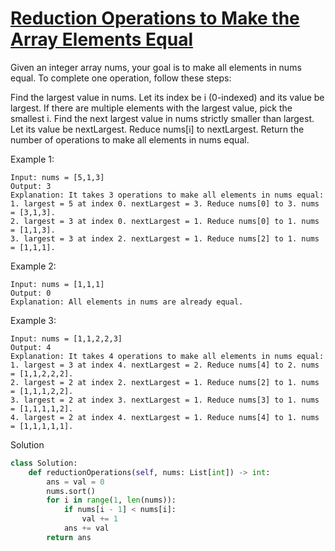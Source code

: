 # [Reduction Operations to Make the Array Elements Equal](https://leetcode.com/problems/reduction-operations-to-make-the-array-elements-equal/description/)

Given an integer array nums, your goal is to make all elements in nums equal. To complete one operation, follow these 
steps:

Find the largest value in nums. Let its index be i (0-indexed) and its value be largest. If there are multiple elements 
with the largest value, pick the smallest i.
Find the next largest value in nums strictly smaller than largest. Let its value be nextLargest.
Reduce nums[i] to nextLargest.
Return the number of operations to make all elements in nums equal.

Example 1:
```
Input: nums = [5,1,3]
Output: 3
Explanation: It takes 3 operations to make all elements in nums equal:
1. largest = 5 at index 0. nextLargest = 3. Reduce nums[0] to 3. nums = [3,1,3].
2. largest = 3 at index 0. nextLargest = 1. Reduce nums[0] to 1. nums = [1,1,3].
3. largest = 3 at index 2. nextLargest = 1. Reduce nums[2] to 1. nums = [1,1,1].
```
Example 2:
```
Input: nums = [1,1,1]
Output: 0
Explanation: All elements in nums are already equal.
```
Example 3:
```
Input: nums = [1,1,2,2,3]
Output: 4
Explanation: It takes 4 operations to make all elements in nums equal:
1. largest = 3 at index 4. nextLargest = 2. Reduce nums[4] to 2. nums = [1,1,2,2,2].
2. largest = 2 at index 2. nextLargest = 1. Reduce nums[2] to 1. nums = [1,1,1,2,2].
3. largest = 2 at index 3. nextLargest = 1. Reduce nums[3] to 1. nums = [1,1,1,1,2].
4. largest = 2 at index 4. nextLargest = 1. Reduce nums[4] to 1. nums = [1,1,1,1,1].
```
Solution
```python
class Solution:
    def reductionOperations(self, nums: List[int]) -> int:
        ans = val = 0
        nums.sort()
        for i in range(1, len(nums)):
            if nums[i - 1] < nums[i]:
                val += 1
            ans += val
        return ans
```